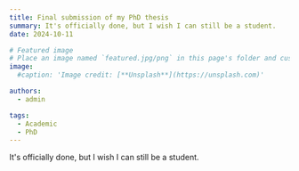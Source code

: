 ```yaml
---
title: Final submission of my PhD thesis
summary: It's officially done, but I wish I can still be a student.
date: 2024-10-11

# Featured image
# Place an image named `featured.jpg/png` in this page's folder and customize its options here.
image:
  #caption: 'Image credit: [**Unsplash**](https://unsplash.com)'

authors:
  - admin

tags:
  - Academic
  - PhD
---
```






It's officially done, but I wish I can still be a student.










